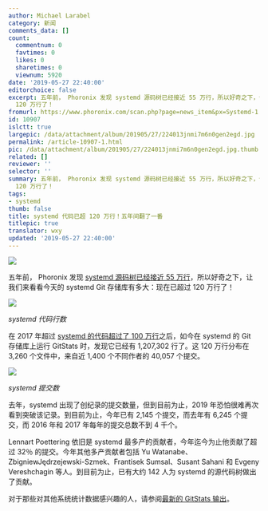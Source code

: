```yaml
---
author: Michael Larabel
category: 新闻
comments_data: []
count:
  commentnum: 0
  favtimes: 0
  likes: 0
  sharetimes: 0
  viewnum: 5920
date: '2019-05-27 22:40:00'
editorchoice: false
excerpt: 五年前， Phoronix 发现 systemd 源码树已经接近 55 万行，所以好奇之下，让我们来看看今天的 systemd Git 存储库有多大：现在已超过
  120 万行了！
fromurl: https://www.phoronix.com/scan.php?page=news_item&px=Systemd-1.2-Million
id: 10907
islctt: true
largepic: /data/attachment/album/201905/27/224013jnmi7m6n0gen2egd.jpg
permalink: /article-10907-1.html
pic: /data/attachment/album/201905/27/224013jnmi7m6n0gen2egd.jpg.thumb.jpg
related: []
reviewer: ''
selector: ''
summary: 五年前， Phoronix 发现 systemd 源码树已经接近 55 万行，所以好奇之下，让我们来看看今天的 systemd Git 存储库有多大：现在已超过
  120 万行了！
tags:
- systemd
thumb: false
title: systemd 代码已超 120 万行！五年间翻了一番
titlepic: true
translator: wxy
updated: '2019-05-27 22:40:00'
---
```


![](/data/attachment/album/201905/27/224013jnmi7m6n0gen2egd.jpg)


五年前， Phoronix 发现 [systemd 源码树已经接近 55 万行](https://www.phoronix.com/scan.php?page=news_item&px=MTY5NjM)，所以好奇之下，让我们来看看今天的 systemd Git 存储库有多大：现在已超过 120 万行了！


![](/data/attachment/album/201905/27/224054thtydrvilvvrr8ur.png)


*systemd 代码行数*


在 2017 年超过 [systemd 的代码超过了 100 万行](https://www.phoronix.com/scan.php?page=news_item&px=systemd-2017-Git-Activity)之后，如今在 systemd 的 Git 存储库上运行 GitStats 时，发现它已经有 1,207,302 行了。这 120 万行分布在 3,260 个文件中，来自近 1,400 个不同作者的 40,057 个提交。


![](/data/attachment/album/201905/27/224054ieag7ygsbe5ykykg.png)


*systemd 提交数*


去年，systemd 出现了创纪录的提交数量，但到目前为止，2019 年恐怕很难再次看到突破该记录。到目前为止，今年已有 2,145 个提交，而去年有 6,245 个提交，而 2016 年和 2017 年每年的提交总数不到 4 千个。


Lennart Poettering 依旧是 systemd 最多产的贡献者，今年迄今为止他贡献了超过 32％ 的提交。今年其他多产贡献者包括 Yu Watanabe、ZbigniewJędrzejewski-Szmek、Frantisek Sumsal、Susant Sahani 和 Evgeny Vereshchagin 等人。到目前为止，已有大约 142 人为 systemd 的源代码树做出了贡献。


对于那些对其他系统统计数据感兴趣的人，请参阅[最新的 GitStats 输出](https://phoronix.com/misc/systemd-201905/index.html)。